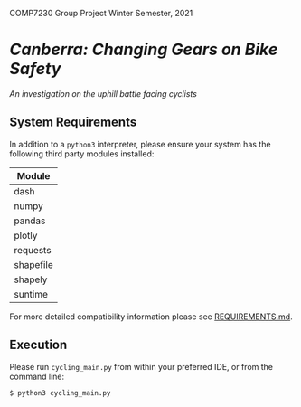 COMP7230 Group Project
Winter Semester, 2021

# _Canberra: Changing Gears on Bike Safety_
_An investigation on the uphill battle facing cyclists_

## System Requirements

In addition to a `python3` interpreter, please ensure your system has the following third party modules installed:  

| Module |
|--------|
| dash |
| numpy |
| pandas |
| plotly |
| requests |
| shapefile |
| shapely |
| suntime |

For more detailed compatibility information please see [REQUIREMENTS.md](REQUIREMENTS.md).

## Execution

Please run `cycling_main.py` from within your preferred IDE, or from the command line:

```
$ python3 cycling_main.py
```
